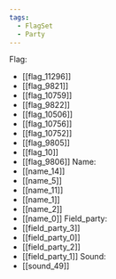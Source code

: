 ```yaml
---
tags:
  - FlagSet
  - Party
---
```

Flag:
- [[flag_11296]]
- [[flag_9821]]
- [[flag_10759]]
- [[flag_9822]]
- [[flag_10506]]
- [[flag_10756]]
- [[flag_10752]]
- [[flag_9805]]
- [[flag_10]]
- [[flag_9806]]
Name:
- [[name_14]]
- [[name_5]]
- [[name_11]]
- [[name_1]]
- [[name_2]]
- [[name_0]]
Field_party:
- [[field_party_3]]
- [[field_party_0]]
- [[field_party_2]]
- [[field_party_1]]
Sound:
- [[sound_49]]

